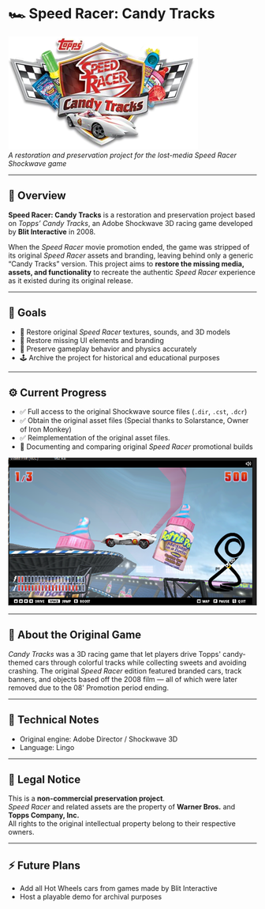 # 🏎️ Speed Racer: Candy Tracks
![Banner](assets/images/47.png)  
*A restoration and preservation project for the lost-media Speed Racer Shockwave game*

---

## 📖 Overview
**Speed Racer: Candy Tracks** is a restoration and preservation project based on *Topps’ Candy Tracks*, an Adobe Shockwave 3D racing game developed by **Blit Interactive** in 2008.

When the *Speed Racer* movie promotion ended, the game was stripped of its original *Speed Racer* assets and branding, leaving behind only a generic “Candy Tracks” version. This project aims to **restore the missing media, assets, and functionality** to recreate the authentic *Speed Racer* experience as it existed during its original release.

---

## 🎯 Goals
- 🏁 Restore original *Speed Racer* textures, sounds, and 3D models  
- 🎨 Restore missing UI elements and branding 
- 🧩 Preserve gameplay behavior and physics accurately  
- 🕹️ Archive the project for historical and educational purposes  

---

## ⚙️ Current Progress
- ✅ Full access to the original Shockwave source files (`.dir`, `.cst`, `.dcr`)  
- ✅ Obtain the original asset files (Special thanks to Solarstance, Owner of Iron Monkey)
- ✅ Reimplementation of the original asset files.
- 🧱 Documenting and comparing original *Speed Racer* promotional builds  

![Progress Screenshot](assets/images/image.png)

---

## 🧠 About the Original Game
*Candy Tracks* was a 3D racing game that let players drive Topps' candy-themed cars through colorful tracks while collecting sweets and avoiding crashing. The original *Speed Racer* edition featured branded cars, track banners, and objects based off the 2008 film — all of which were later removed due to the 08' Promotion period ending.

---

## 🧩 Technical Notes
- Original engine: Adobe Director / Shockwave 3D  
- Language: Lingo  

---

## 📜 Legal Notice
This is a **non-commercial preservation project**.  
*Speed Racer* and related assets are the property of **Warner Bros.** and **Topps Company, Inc.**  
All rights to the original intellectual property belong to their respective owners.

---

## ⚡ Future Plans
- Add all Hot Wheels cars from games made by Blit Interactive
- Host a playable demo for archival purposes
